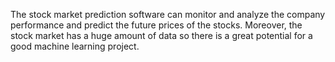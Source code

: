 The stock market prediction software can monitor and analyze the company performance and predict the future prices of the stocks. 
Moreover, the stock market has a huge amount of data so there is a great potential for a good machine learning project.
